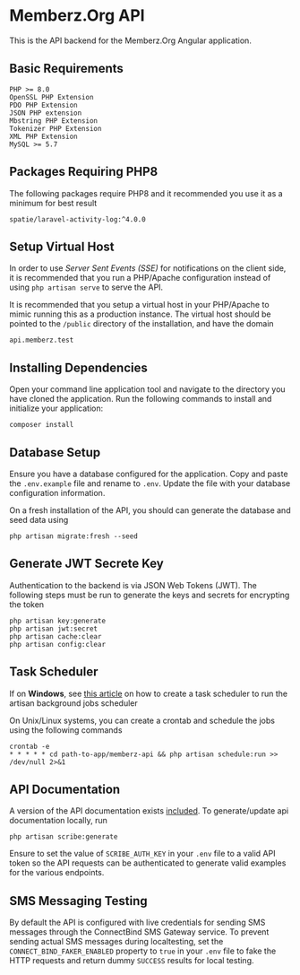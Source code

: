 # Memberz.Org API
This is the API backend for the Memberz.Org Angular application.

## Basic Requirements
	PHP >= 8.0
	OpenSSL PHP Extension
	PDO PHP Extension
    JSON PHP extension
	Mbstring PHP Extension
	Tokenizer PHP Extension
	XML PHP Extension
	MySQL >= 5.7

## Packages Requiring PHP8
The following packages require PHP8 and it recommended you use it as a minimum for best result

    spatie/laravel-activity-log:^4.0.0


## Setup Virtual Host
In order to use *Server Sent Events (SSE)* for notifications on the client side, it is recommended that you run
a PHP/Apache configuration instead of using `php artisan serve` to serve the API.

It is recommended that you setup a virtual host in your PHP/Apache to mimic running this as a production instance.
The virtual host should be pointed to the `/public` directory of the installation, and have the domain

    api.memberz.test

## Installing Dependencies
Open your command line application tool and navigate to the directory you have cloned the application.
Run the following commands to install and initialize your application:

	composer install

## Database Setup
Ensure you have a database configured for the application. Copy and paste the `.env.example` file and rename to `.env`. Update the file with your database configuration information.

On a fresh installation of the API, you should can generate the database and seed data using

    php artisan migrate:fresh --seed

## Generate JWT Secrete Key
Authentication to the backend is via JSON Web Tokens (JWT). The following steps must be run to generate the keys
and secrets for encrypting the token

    php artisan key:generate
    php artisan jwt:secret
    php artisan cache:clear
    php artisan config:clear

## Task Scheduler
If on **Windows**, see [this article](https://gist.github.com/Splode/94bfa9071625e38f7fd76ae210520d94) on how to create a task scheduler to run the artisan background jobs scheduler

On Unix/Linux systems, you can create a crontab and schedule the jobs using the following commands

    crontab -e
	* * * * * cd path-to-app/memberz-api && php artisan schedule:run >> /dev/null 2>&1

## API Documentation
A version of the API documentation exists [included](http://api.memberz.test/docs). To generate/update api documentation locally, run

    php artisan scribe:generate

Ensure to set the value of `SCRIBE_AUTH_KEY` in your `.env` file to a valid API token so the API requests can
be authenticated to generate valid examples for the various endpoints.

## SMS Messaging Testing
By default the API is configured with live credentials for sending SMS messages through the ConnectBind SMS Gateway service. To prevent sending actual SMS messages during localtesting, set the `CONNECT_BIND_FAKER_ENABLED` property to `true` in your `.env` file to fake the HTTP requests and return dummy `SUCCESS` results for local testing.
